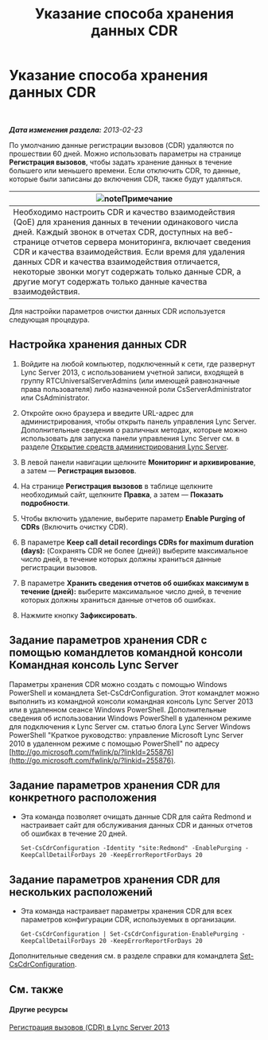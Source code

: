 ﻿---
title: Указание способа хранения данных CDR
TOCTitle: Указание способа хранения данных CDR
ms:assetid: c0fd6056-87bc-4136-902a-f1b37cd3a1ca
ms:mtpsurl: https://technet.microsoft.com/ru-ru/library/Gg182581(v=OCS.15)
ms:contentKeyID: 49311041
ms.date: 05/19/2016
mtps_version: v=OCS.15
ms.translationtype: HT
---

# Указание способа хранения данных CDR

 

_**Дата изменения раздела:** 2013-02-23_

По умолчанию данные регистрации вызовов (CDR) удаляются по прошествии 60 дней. Можно использовать параметры на странице **Регистрация вызовов**, чтобы задать хранение данных в течение большего или меньшего времени. Если отключить CDR, то данные, которые были записаны до включения CDR, также будут удаляться.

<table>
<thead>
<tr class="header">
<th><img src="images/Gg398412.note(OCS.15).gif" title="note" alt="note" />Примечание</th>
</tr>
</thead>
<tbody>
<tr class="odd">
<td>Необходимо настроить CDR и качество взаимодействия (QoE) для хранения данных в течении одинакового числа дней. Каждый звонок в отчетах CDR, доступных на веб-странице отчетов сервера мониторинга, включает сведения CDR и качества взаимодействия. Если время для удаления данных CDR и качества взаимодействия отличается, некоторые звонки могут содержать только данные CDR, а другие могут содержать только данные качества взаимодействия.</td>
</tr>
</tbody>
</table>


Для настройки параметров очистки данных CDR используется следующая процедура.

## Настройка хранения данных CDR

1.  Войдите на любой компьютер, подключенный к сети, где развернут Lync Server 2013, с использованием учетной записи, входящей в группу RTCUniversalServerAdmins (или имеющей равнозначные права пользователя) либо назначенной роли CsServerAdministrator или CsAdministrator.

2.  Откройте окно браузера и введите URL-адрес для администрирования, чтобы открыть панель управления Lync Server. Дополнительные сведения о различных методах, которые можно использовать для запуска панели управления Lync Server см. в разделе [Открытие средств администрирования Lync Server](lync-server-2013-open-lync-server-administrative-tools.md).

3.  В левой панели навигации щелкните **Мониторинг и архивирование**, а затем — **Регистрация вызовов**.

4.  На странице **Регистрация вызовов** в таблице щелкните необходимый сайт, щелкните **Правка**, а затем — **Показать подробности**.

5.  Чтобы включить удаление, выберите параметр **Enable Purging of CDRs** (Включить очистку CDR).

6.  В параметре **Keep call detail recordings CDRs for maximum duration (days):** (Сохранять CDR не более (дней)) выберите максимальное число дней, в течение которых должны храниться данные регистрации вызовов.

7.  В параметре **Хранить сведения отчетов об ошибках максимум в течение (дней):** выберите максимальное число дней, в течение которых должны храниться данные отчетов об ошибках.

8.  Нажмите кнопку **Зафиксировать**.

## Задание параметров хранения CDR с помощью командлетов командной консоли Командная консоль Lync Server

Параметры хранения CDR можно создать с помощью Windows PowerShell и командлета Set-CsCdrConfiguration. Этот командлет можно выполнить из командной консоли командная консоль Lync Server 2013 или в удаленном сеансе Windows PowerShell. Дополнительные сведения об использовании Windows PowerShell в удаленном режиме для подключения к Lync Server см. статью блога Lync Server Windows PowerShell "Краткое руководство: управление Microsoft Lync Server 2010 в удаленном режиме с помощью PowerShell" по адресу [http://go.microsoft.com/fwlink/p/?linkId=255876](http://go.microsoft.com/fwlink/p/?linkid=255876).

## Задание параметров хранения CDR для конкретного расположения

  - Эта команда позволяет очищать данные CDR для сайта Redmond и настраивает сайт для обслуживания данных CDR и данных отчетов об ошибках в течение 20 дней.
    
        Set-CsCdrConfiguration -Identity "site:Redmond" -EnablePurging -KeepCallDetailForDays 20 -KeepErrorReportForDays 20

## Задание параметров хранения CDR для нескольких расположений

  - Эта команда настраивает параметры хранения CDR для всех параметров конфигурации CDR, используемых в организации.
    
        Get-CsCdrConfiguration | Set-CsCdrConfiguration-EnablePurging -KeepCallDetailForDays 20 -KeepErrorReportForDays 20

Дополнительные сведения см. в разделе справки для командлета [Set-CsCdrConfiguration](https://docs.microsoft.com/en-us/powershell/module/skype/Set-CsCdrConfiguration).

## См. также

#### Другие ресурсы

[Регистрация вызовов (CDR) в Lync Server 2013](lync-server-2013-call-detail-recording-cdr.md)

